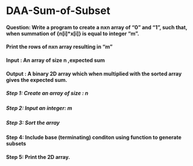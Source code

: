 # DAA-Sum-of-Subset

#### **Question**: Write a program to create a nxn array of “0” and “1”, such that, when summation of {n[i]*x[i]} is equal to integer “m”.
#### Print the rows of nxn array resulting in “m”

#### Input : An array of size n ,expected sum
#### Output : A binary 2D array which when multiplied with the sorted array gives the expected sum. 

##### Step 1: Create an array of size : n
##### Step 2: Input an integer: m
##### Step 3: Sort the array
#### Step 4: Include base (terminating) conditon using function to generate subsets
#### Step 5: Print the 2D array.
